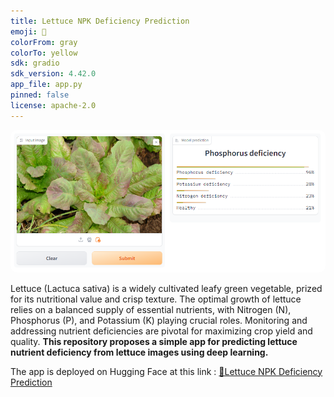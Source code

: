 ```yaml
---
title: Lettuce NPK Deficiency Prediction
emoji: 🥬
colorFrom: gray
colorTo: yellow
sdk: gradio
sdk_version: 4.42.0
app_file: app.py
pinned: false
license: apache-2.0
---
```


<img src= "imgs/app_view.png" alt="your-image-description" style="border-radius: 10px;">

Lettuce (Lactuca sativa) is a widely cultivated leafy green vegetable, prized for its nutritional value and crisp texture. The optimal growth of lettuce relies on a balanced supply of essential nutrients, with Nitrogen (N), Phosphorus (P), and Potassium (K) playing crucial roles. Monitoring and addressing nutrient deficiencies are pivotal for maximizing crop yield and quality. **This repository proposes a simple app for predicting lettuce nutrient deficiency from lettuce images using deep learning.**

The app is deployed on Hugging Face at this link : [🥬Lettuce NPK Deficiency Prediction](https://huggingface.co/spaces/AbdoulayeDIOP/lettuce-npk-deficiency-prediction)

<!-- Check out the configuration reference at https://huggingface.co/docs/hub/spaces-config-reference -->

<style>
 /* You know what a style block looks like.
    Just drop your fancy image styles here and put this right in your Markdown, champ! */
</style>
